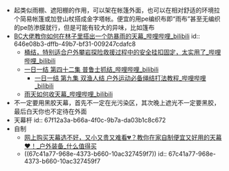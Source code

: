 - 起类似雨棚、遮阳棚的作用，可以架在帐篷外面，也可以在相对舒适的环境拉个简易帐篷或加登山杖搭成金字塔帐。便宜的用pe编织布即“雨布”甚至无编织的pe防渗膜就行，但是可能有较大的异味，比如篷布
- [BC大佬教你如何在林子里搭出一个防暴雨的天幕_哔哩哔哩_bilibili](https://www.bilibili.com/video/BV1hs4y1g7Ex)
  id:: 646e08b3-dffb-49b7-bf31-009247cdafc8
	- [桶结，特别适合户外攀岩探险救援过程中的安全挂扣固定，太实用了_哔哩哔哩_bilibili](https://www.bilibili.com/video/BV1YQ4y1z7tq)
	- [一日一结 第四十二集 普鲁士抓结_哔哩哔哩_bilibili](https://www.bilibili.com/video/BV1Gx411e7Zw)
		- [一日一结 第九集 双渔人结 户外运动必备绳结打法教程_哔哩哔哩_bilibili](https://www.bilibili.com/video/BV1Mx411C77w)
	- [雨天如何收天幕_哔哩哔哩_bilibili](https://www.bilibili.com/video/BV1Zh411c7Gp)
- 不一定要用黑胶天幕，首先不一定在光污染区，其次晚上遮光不一定要黑胶，最后白天你也不定待在外面
- 天幕杆
  id:: 67f12a3a-b66a-4f0c-9b7a-da03b1c8c672
- 自制
	- [网上购买天幕选不好，又小又贵又难看💔？教你在家自制便宜又好用的天幕❤️！_户外装备_什么值得买](https://post.smzdm.com/p/agq05687/)
	- ((67c41a77-968e-4373-b660-10ac327459f7))
	  id:: 67c41a77-968e-4373-b660-10ac327459f7